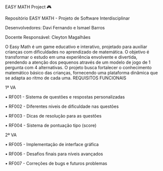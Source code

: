 EASY MATH Project 🎮

Repositório EASY MATH - Projeto de Software Interdisciplinar

Desenvolvedores: Davi Fernando e Ismael Barros

Docente Responsável: Cleyton Magalhães

O Easy Math é um game educativo e interativo, projetado para auxiliar crianças com dificuldades no aprendizado de matemática. O objetivo é transformar o estudo em uma experiência envolvente e divertida, prendendo a atenção dos pequenos através de um modelo de jogo de 1 pergunta com 4 alternativas.
O projeto busca fortalecer o conhecimento matemático básico das crianças, fornecendo uma plataforma dinâmica que se adapta ao ritmo de cada uma.
REQUISITOS FUNCIONAIS

1ª VA

• RF001 - Sistema de questões e respostas personalizadas

• RF002 - Diferentes níveis de dificuldade nas questões

• RF003 - Dicas de resolução para as questões

• RF004 - Sistema de pontuação tipo (score)

2ª VA

• RF005 - Implementação de interface gráfica

• RF006 - Desafios finais para níveis avançados

• RF007 - Correções de bugs e futuros problemas

